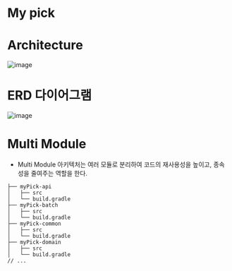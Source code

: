 # My pick
# Architecture
![image](https://github.com/user-attachments/assets/6b499c93-16aa-4ec1-ab8e-c57b5bb6b262)
# ERD 다이어그램
![image](https://github.com/user-attachments/assets/f20261d9-bd16-4b8e-97d1-48825a7266bf)

# Multi Module
- Multi Module 아키텍처는 여러 모듈로 분리하여 코드의 재사용성을 높이고, 종속성을 줄여주는 역할을 한다.
```
├── myPick-api
│   ├── src
│   └── build.gradle
├── myPick-batch
│   ├── src
│   └── build.gradle
├── myPick-common
│   ├── src
│   └── build.gradle
├── myPick-domain
│   ├── src
│   └── build.gradle
// ...
```
